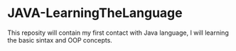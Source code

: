 # JAVA-LearningTheLanguage
 This reposity will contain my first contact with Java language, I will learning the basic sintax and OOP concepts.
